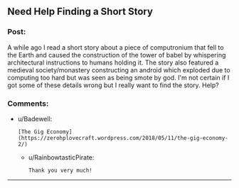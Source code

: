 ## Need Help Finding a Short Story

### Post:

A while ago I read a short story about a piece of computronium that fell to the Earth and caused the construction of the tower of babel by whispering architectural instructions to humans holding it. The story also featured a medieval society/monastery constructing an android which exploded due to computing too hard but was seen as being smote by god. I'm not certain if I got some of these details wrong but I really want to find the story. Help?

### Comments:

- u/Badewell:
  ```
  [The Gig Economy](https://zerohplovecraft.wordpress.com/2018/05/11/the-gig-economy-2/)
  ```

  - u/RainbowtasticPirate:
    ```
    Thank you very much!
    ```

---

